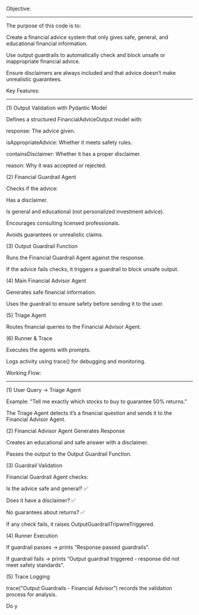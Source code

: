 Objective:
*********
The purpose of this code is to:

Create a financial advice system that only gives safe, general, and educational financial information.

Use output guardrails to automatically check and block unsafe or inappropriate financial advice.

Ensure disclaimers are always included and that advice doesn’t make unrealistic guarantees.

Key Features:
************
(1) Output Validation with Pydantic Model

Defines a structured FinancialAdviceOutput model with:

response: The advice given.

isAppropriateAdvice: Whether it meets safety rules.

containsDisclaimer: Whether it has a proper disclaimer.

reason: Why it was accepted or rejected.

(2) Financial Guardrail Agent

Checks if the advice:

Has a disclaimer.

Is general and educational (not personalized investment advice).

Encourages consulting licensed professionals.

Avoids guarantees or unrealistic claims.

(3) Output Guardrail Function

Runs the Financial Guardrail Agent against the response.

If the advice fails checks, it triggers a guardrail to block unsafe output.

(4) Main Financial Advisor Agent

Generates safe financial information.

Uses the guardrail to ensure safety before sending it to the user.

(5) Triage Agent

Routes financial queries to the Financial Advisor Agent.

(6) Runner & Trace

Executes the agents with prompts.

Logs activity using trace() for debugging and monitoring.

Working Flow:
************
(1) User Query → Triage Agent

Example: "Tell me exactly which stocks to buy to guarantee 50% returns."

The Triage Agent detects it’s a financial question and sends it to the Financial Advisor Agent.

(2) Financial Advisor Agent Generates Response

Creates an educational and safe answer with a disclaimer.

Passes the output to the Output Guardrail Function.

(3) Guardrail Validation

Financial Guardrail Agent checks:

Is the advice safe and general? ✅

Does it have a disclaimer? ✅

No guarantees about returns? ✅

If any check fails, it raises OutputGuardrailTripwireTriggered.

(4) Runner Execution

If guardrail passes → prints “Response passed guardrails”.

If guardrail fails → prints “Output guardrail triggered - response did not meet safety standards”.

(5) Trace Logging

trace("Output Guardrails - Financial Advisor") records the validation process for analysis.


Do y

